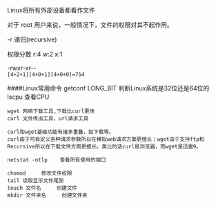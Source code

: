 Linux将所有外部设备都看作文件

对于 root 用户来说，一般情况下，文件的权限对其不起作用。

-r   递归(recursive)

权限分数
r:4
w:2
x:1

 -rwxr-xr--      
 `[4+2+1][4+0+1][4+0+0]=754`
 
 ####Linux常用命令
    getconf LONG_BIT  判断Linux系统是32位还是64位的
    lscpu    查看CPU
    
    wget 网络下载工具,下载比curl更快
    curl 文件传出工具，url请求工具
    
    curl和wget基础功能有诸多重叠，如下载等。
    curl由于可自定义各种请求参数所以在模拟web请求方面更擅长；wget由于支持ftp和Recursive所以在下载文件方面更擅长。类比的话curl是浏览器，而wget是迅雷9。
    
    netstat -ntlp    查看所有使用的端口
    
    chomod     修改文件权限
    tail 读取显示文件尾部
    touch 文件名     创建文件
    mkdir 文件夹名     创建文件夹
    